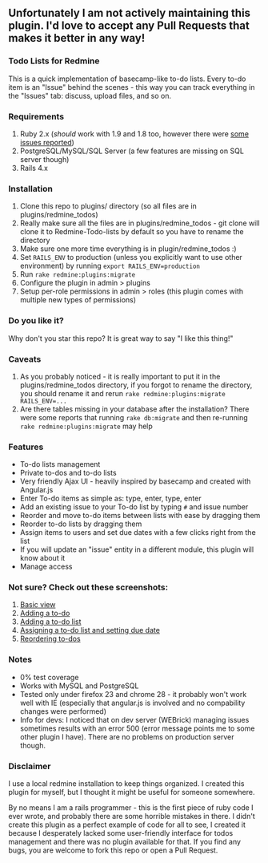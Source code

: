 ## Unfortunately I am not actively maintaining this plugin. I'd love to accept any Pull Requests that makes it better in any way!

### Todo Lists for Redmine

This is a quick implementation of basecamp-like to-do lists. Every to-do item is an "Issue" behind the scenes - this way you can track everything in the "Issues" tab: discuss, upload files, and so on.

### Requirements

1. Ruby 2.x (*should* work with 1.9 and 1.8 too, however there were [some issues reported](https://github.com/AZielinski/Redmine-Todo-lists/issues/34))
1. PostgreSQL/MySQL/SQL Server (a few features are missing on SQL server though)
1. Rails 4.x 

### Installation

1. Clone this repo to plugins/ directory (so all files are in plugins/redmine_todos)
1. Really make sure all the files are in plugins/redmine_todos - git clone will clone it to Redmine-Todo-lists by default so you have to rename the directory
1. Make sure one more time everything is in plugin/redmine_todos :)
1. Set `RAILS_ENV` to production (unless you explicitly want to use other environment) by running `export RAILS_ENV=production`
1. Run `rake redmine:plugins:migrate`
1. Configure the plugin in admin > plugins
1. Setup per-role permissions in admin > roles (this plugin comes with multiple new types of permissions)

### Do you like it?

Why don't you star this repo? It is great way to say "I like this thing!"

### Caveats

1. As you probably noticed - it is really important to put it in the plugins/redmine_todos directory, if you forgot to rename the directory, you should rename it and rerun `rake redmine:plugins:migrate RAILS_ENV=...`
1. Are there tables missing in your database after the installation? There were some reports that running `rake db:migrate` and then re-running `rake redmine:plugins:migrate` may help

### Features

* To-do lists management
* Private to-dos and to-do lists
* Very friendly Ajax UI - heavily inspired by basecamp and created with Angular.js
* Enter To-do items as simple as: type, enter, type, enter
* Add an existing issue to your To-do list by typing `#` and issue number
* Reorder and move to-do items between lists with ease by dragging them
* Reorder to-do lists by dragging them
* Assign items to users and set due dates with a few clicks right from the list
* If you will update an "issue" entity in a different module, this plugin will know about it
* Manage access

### Not sure? Check out these screenshots:

1. [Basic view](https://raw.github.com/AZielinski/Redmine-Todo-lists/d26d9f9e655eb5a81ecda6650fd66b43f29763a9/screenshots/basic_view.jpg)
1. [Adding a to-do](https://raw.github.com/AZielinski/Redmine-Todo-lists/d26d9f9e655eb5a81ecda6650fd66b43f29763a9/screenshots/add_todo.jpg)
1. [Adding a to-do list](https://raw.github.com/AZielinski/Redmine-Todo-lists/d26d9f9e655eb5a81ecda6650fd66b43f29763a9/screenshots/add_todo_list.jpg)
1. [Assigning a to-do list and setting due date](https://raw.github.com/AZielinski/Redmine-Todo-lists/d26d9f9e655eb5a81ecda6650fd66b43f29763a9/screenshots/assign_todo.jpg)
1. [Reordering to-dos](https://raw.github.com/AZielinski/Redmine-Todo-lists/d26d9f9e655eb5a81ecda6650fd66b43f29763a9/screenshots/reorder_todos.jpg)

### Notes

* 0% test coverage
* Works with MySQL and PostgreSQL
* Tested only under firefox 23 and chrome 28 - it probably won't work well with IE (especially that angular.js is involved and no compability changes were performed)
* Info for devs: I noticed that on dev server (WEBrick) managing issues sometimes results with an error 500 (error message points me to some other plugin I have). There are no problems on production server though.

### Disclaimer

I use a local redmine installation to keep things organized. I created this plugin for myself, but I thought it might be useful for someone somewhere.

By no means I am a rails programmer - this is the first piece of ruby code I ever wrote, and probably there are some horrible mistakes in there. I didn't create this plugin as a perfect example of code for all to see, I created it because I desperately lacked some user-friendly interface for todos management and there was no plugin available for that. If you find any bugs, you are welcome to fork this repo or open a Pull Request.

